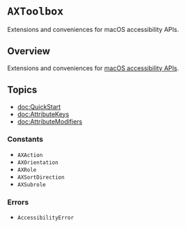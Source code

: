 # ``AXToolbox``

Extensions and conveniences for macOS accessibility APIs. 


## Overview

Extensions and conveniences for
[macOS accessibility APIs](https://developer.apple.com/documentation/applicationservices/carbon_accessibility)\.


## Topics

- <doc:QuickStart>
- <doc:AttributeKeys>
- <doc:AttributeModifiers>


### Constants

- ``AXAction``
- ``AXOrientation``
- ``AXRole``
- ``AXSortDirection``
- ``AXSubrole``


### Errors

- ``AccessibilityError``
